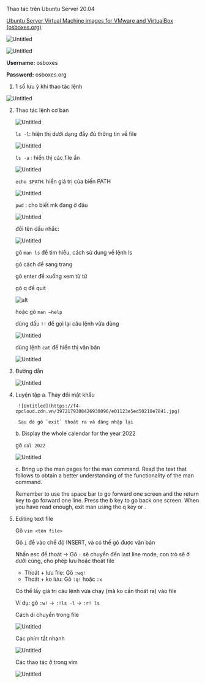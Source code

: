 Thao tác trên Ubuntu Server 20.04

[Ubuntu Server Virtual Machine images for VMware and VirtualBox (osboxes.org)](https://www.osboxes.org/ubuntu-server/#ubuntu-server-20-04-2-vmware)

![Untitled](https://f6-zpcloud.zdn.vn/5138868467967139719/86341b6edadb16854fca.jpg)

![Untitled](https://f6-zpcloud.zdn.vn/9166419512134421431/9d36a56c64d9a887f1c8.jpg)

**Username:** osboxes

**Password:** osboxes.org

1. 1 số lưu ý khi thao tác lệnh

![Untitled](https://f4-zpcloud.zdn.vn/4694588742197033257/8da8e78d2638ea66b329.jpg)

2. Thao tác lệnh cơ bản


    
    ![Untitled](https://f5-zpcloud.zdn.vn/423317260679165136/5bc834eef55b3905604a.jpg)
    
    
    `ls -l`: hiện thị dưới dạng đầy đủ thông tin về file
    
    ![Untitled](https://f6-zpcloud.zdn.vn/647546522591674623/ccb67196b0237c7d2532.jpg)
    
    
    `ls -a` : hiển thị các file ẩn
    
    ![Untitled](https://f5-zpcloud.zdn.vn/8249730688907762210/4118633aa28f6ed1379e.jpg)
    
    
    `echo $PATH`: hiển  giá trị của biến PATH
    
    ![Untitled](https://f5-zpcloud.zdn.vn/7878888975537231730/5c9c9bae5a1b9645cf0a.jpg)
    
    
    
    `pwd` : cho biết mk đang ở đâu
    
    ![Untitled](https://f5-zpcloud.zdn.vn/8390800314785856442/9a2535c6fb73372d6e62.jpg)
    
    đổi tên dấu nhắc: 
    
    ![Untitled](https://f5-zpcloud.zdn.vn/2348999363693395066/4b46dcaa121fde41870e.jpg)
    
    gõ `man ls` để tìm hiểu, cách sử dung về lệnh ls  
    
    gõ cách để sang trang
    
    gõ enter để xuống xem từ từ
    
    gõ q để quit   
    
    ![alt](https://f4-zpcloud.zdn.vn/5395890411486226097/96c7d929179cdbc2828d.jpg)
    
    hoặc gõ `man —help`
    
    dùng dấu `!!` để gọi lại câu lệnh vừa dùng   
    
    ![Untitled](https://f6-zpcloud.zdn.vn/3093646698729140492/d29fe5772bc2e79cbed3.jpg)
    
    dùng lệnh `cat` để hiển thị văn bản
    
    ![Untitled](https://f6-zpcloud.zdn.vn/1132488600684826233/ffc82222ec9720c97986.jpg)
    
3. Đường dẫn
    
    ![Untitled](https://f4-zpcloud.zdn.vn/1533671290698418183/d9efd3051db0d1ee88a1.jpg)
    

4. Luyện tập
    a. Thay đổi mật khẩu
        
        ![Untitled](https://f4-zpcloud.zdn.vn/3972179308426930096/e01123e5ed50210e7841.jpg)
        
        Sau đó gõ `exit` thoát ra và đăng nhập lại
        
    
    b. Display the whole calendar for the year 2022
    
    gõ `cal 2022`
    
    ![Untitled](https://f6-zpcloud.zdn.vn/8031577525588441331/d0995a6e94db588501ca.jpg)
    
    c. Bring up the man pages for the man command. Read the text that follows to obtain a better understanding of the functionality of the man command.
    
    Remember to use the space bar to go forward one screen and the return key to go forward one line. Press the b key to go back one screen. When you have read enough, exit man using the q key or <Ctrl c>.
    

5. Editing text file
    
    Gõ `vim <tên file>`
    
    Gõ `i` để vào chế độ INSERT, và có thể gõ được văn bản  
    
    Nhấn esc để thoát → Gõ `:` sẽ chuyển đến last line mode, con trỏ sẽ ở dưới cùng, cho phép lưu hoặc thoát file   
    
    - Thoát + lưu file: Gõ `:wq!`
    - Thoát + ko lưu: Gõ `:q!`   hoặc `:x`
    
    Có thể lấy giá trị câu lệnh vừa chạy (mà ko cần thoát ra) vào file
    
    Ví dụ: gõ `:w!`  →   `:!ls -l`   →  `:r! ls`
    
    Cách di chuyển trong file
    
    ![Untitled](https://f6-zpcloud.zdn.vn/8249011349291677571/f6967160bfd5738b2ac4.jpg)
    
    Các phím tắt nhanh
    
    ![Untitled](https://f6-zpcloud.zdn.vn/604193329080215412/c8e28a1544a088fed1b1.jpg)
    
    Các thao tác ở trong vim
    
    ![Untitled](https://f4-zpcloud.zdn.vn/194048750471199828/e83724c1ea74262a7f65.jpg)
